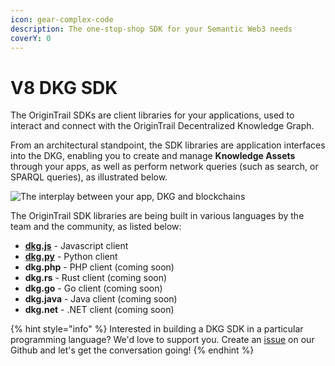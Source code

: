 ```yaml
---
icon: gear-complex-code
description: The one-stop-shop SDK for your Semantic Web3 needs
coverY: 0
---
```


# V8 DKG SDK

The OriginTrail SDKs are client libraries for your applications, used to interact and connect with the OriginTrail Decentralized Knowledge Graph.

From an architectural standpoint, the SDK libraries are application interfaces into the DKG, enabling you to create and manage **Knowledge Assets** through your apps, as well as perform network queries (such as search, or SPARQL queries), as illustrated below.&#x20;

<div align="left">

<img src="../../.gitbook/assets/image (7) (1).png" alt="The interplay between your app, DKG and blockchains">

</div>



The OriginTrail SDK libraries are being built in various languages by the team and the community, as listed below:

* [**dkg.js**](dkg-v8-js-client/) - Javascript client
* [**dkg.py**](dkg-v8-py-client/) - Python client
* **dkg.php** - PHP client (coming soon)
* **dkg.rs** - Rust client (coming soon)
* **dkg.go** - Go client (coming soon)
* **dkg.java** - Java client (coming soon)
* **dkg.net** - .NET client (coming soon)

{% hint style="info" %}
Interested in building a DKG SDK in a particular programming language? We'd love to support you. Create an [issue](https://github.com/OriginTrail/ot-node/issues) on our Github and let's get the conversation going!
{% endhint %}
